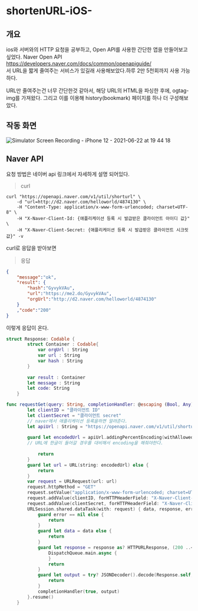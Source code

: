 # shortenURL-iOS-

## 개요

ios와 서버와의 HTTP 요청을 공부하고, Open API를 사용한 간단한 앱을 만들어보고 싶었다.
Naver Open API https://developers.naver.com/docs/common/openapiguide/  
서 URL을 짧게 줄여주는 서비스가 있길래 사용해보았다.하루 2만 5천회까지 사용 가능하다.

URL만 줄여주는건 너무 간단한것 같아서, 해당 URL의 HTML을 파싱한 후에, ogtag-img를 가져왔다. 그리고 이를 이용해 history(bookmark) 페이지를 하나 더 구성해보았다.




## 작동 화면
![Simulator Screen Recording - iPhone 12 - 2021-06-22 at 19 44 18](https://user-images.githubusercontent.com/46234386/122911652-7960b900-d392-11eb-8cc2-0bb48e33442b.gif)



## Naver API

요청 방법은 네이버 api 링크에서 자세하게 설명 되어있다.



> curl

```shell
curl "https://openapi.naver.com/v1/util/shorturl" \
    -d "url=http://d2.naver.com/helloworld/4874130" \
    -H "Content-Type: application/x-www-form-urlencoded; charset=UTF-8" \
    -H "X-Naver-Client-Id: {애플리케이션 등록 시 발급받은 클라이언트 아이디 값}" \
    -H "X-Naver-Client-Secret: {애플리케이션 등록 시 발급받은 클라이언트 시크릿 값}" -v
```

curl로 응답을 받아보면

> 응답

```json
{
    "message":"ok",
    "result": {
        "hash":"GyvykVAu",
        "url":"https://me2.do/GyvykVAu",
        "orgUrl":"http://d2.naver.com/helloworld/4874130"
    }
    ,"code":"200"
}
```

이렇게 응답이 온다. 





```swift
struct Response: Codable {
        struct Container : Codable{
            var orgUrl : String
            var url : String
            var hash : String
        }
        
        var result : Container
        let message : String
        let code: String
    }
```





```swift
func requestGet(query: String, completionHandler: @escaping (Bool, Any) -> Void) {
        let clientID = "클라이언트 ID"
        let clientSecret = "클라이언트 secret"
        // naver에서 애플리케이션 등록을하면 알려준다.
        let apiUrl : String = "https://openapi.naver.com/v1/util/shorturl.json?url=\(query)"
  
        guard let encodedUrl = apiUrl.addingPercentEncoding(withAllowedCharacters: .urlQueryAllowed) else {
        // URL에 한글이 들어갈 경우를 대비해서 encoding을 해줘야한다.
        
            return
        }
        guard let url = URL(string: encodedUrl) else {
            return
        }
        var request = URLRequest(url: url)
        request.httpMethod = "GET"
        request.setValue("application/x-www-form-urlencoded; charset=UTF-8", forHTTPHeaderField: "Content-Type")
        request.addValue(clientID, forHTTPHeaderField: "X-Naver-Client-Id")
        request.addValue(clientSecret, forHTTPHeaderField: "X-Naver-Client-Secret")
        URLSession.shared.dataTask(with: request) { data, response, error in
            guard error == nil else {
                return
            }
            guard let data = data else {
                return
            }
            guard let response = response as? HTTPURLResponse, (200 ..< 300) ~= response.statusCode else {
                DispatchQueue.main.async {
                }
                return
            }
            guard let output = try? JSONDecoder().decode(Response.self, from: data) else {
                return
            }
            completionHandler(true, output)
        }.resume()
    }
```

